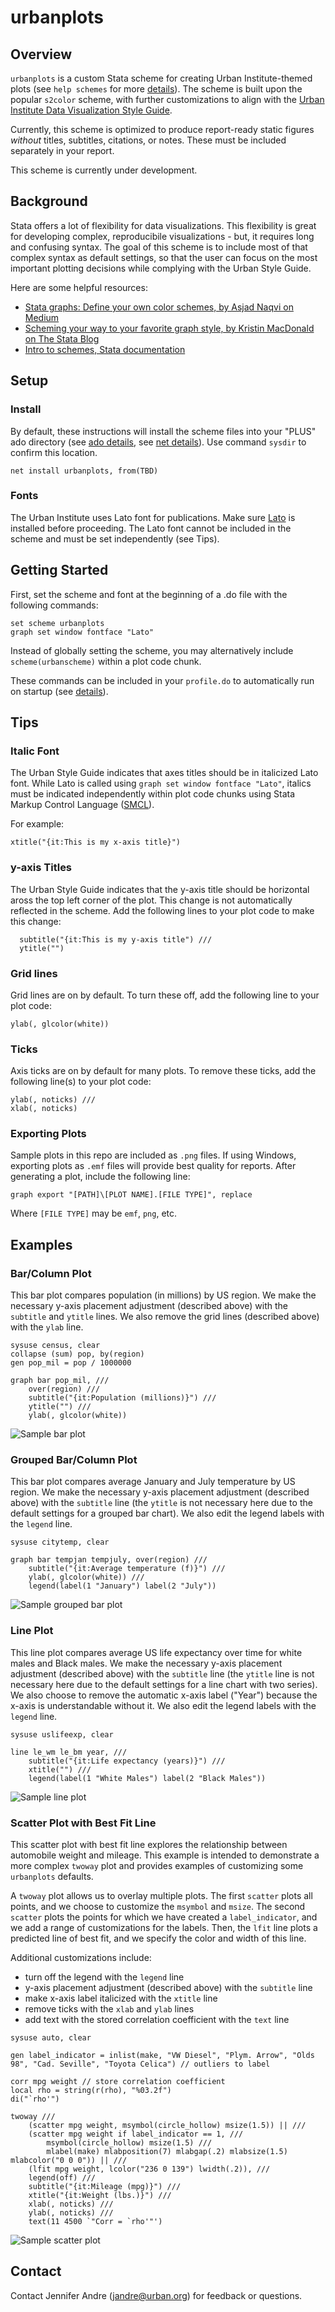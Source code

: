 # urbanplots

## Overview
`urbanplots` is a custom Stata scheme for creating Urban Institute-themed plots (see `help schemes` for more [details](https://www.stata.com/manuals/g-4schemesintro.pdf)). The scheme is built upon the popular `s2color` scheme, with further customizations to align with the [Urban Institute Data Visualization Style Guide](https://urbaninstitute.github.io/graphics-styleguide/).

Currently, this scheme is optimized to produce report-ready static figures *without* titles, subtitles, citations, or notes. These must be included separately in your report.

This scheme is currently under development.

## Background
Stata offers a lot of flexibility for data visualizations. This flexibility is great for developing complex, reproducibile visualizations - but, it requires long and confusing syntax. The goal of this scheme is to include most of that complex syntax as default settings, so that the user can focus on the most important plotting decisions while complying with the Urban Style Guide.

Here are some helpful resources:
* [Stata graphs: Define your own color schemes, by Asjad Naqvi on Medium](https://medium.com/the-stata-guide/stata-graphs-define-your-own-color-schemes-4320b16f7ef7)
* [Scheming your way to your favorite graph style, by Kristin MacDonald on The Stata Blog](https://blog.stata.com/2018/10/02/scheming-your-way-to-your-favorite-graph-style/)
* [Intro to schemes, Stata documentation](https://www.stata.com/manuals/g-4schemesintro.pdf)

## Setup

### Install
By default, these instructions will install the scheme files into your "PLUS" ado directory (see [ado details](https://www.stata.com/support/faqs/programming/personal-ado-directory/), see [net details](https://www.stata.com/manuals13/rnet.pdf)). Use command `sysdir` to confirm this location.
```
net install urbanplots, from(TBD)
```

### Fonts
The Urban Institute uses Lato font for publications. Make sure [Lato](https://fonts.google.com/specimen/Lato) is installed before proceeding. The Lato font cannot be included in the scheme and must be set independently (see Tips).

## Getting Started
First, set the scheme and font at the beginning of a .do file with the following commands:
```
set scheme urbanplots
graph set window fontface "Lato"
```
Instead of globally setting the scheme, you may alternatively include `scheme(urbanscheme)` within a plot code chunk.

These commands can be included in your `profile.do` to automatically run on startup (see [details](https://www.stata.com/support/faqs/programming/profile-do-file/)).

## Tips
### Italic Font
The Urban Style Guide indicates that axes titles should be in italicized Lato font. While Lato is called using `graph set window fontface "Lato"`, italics must be indicated independently within plot code chunks using Stata Markup Control Language ([SMCL](https://www.stata.com/manuals/g-4text.pdf#g-4text)).

For example:
```
xtitle("{it:This is my x-axis title}")
```

### y-axis Titles
The Urban Style Guide indicates that the y-axis title should be horizontal aross the top left corner of the plot. This change is not automatically reflected in the scheme. Add the following lines to your plot code to make this change:
```
  subtitle("{it:This is my y-axis title") ///
  ytitle("")
```

### Grid lines
Grid lines are on by default. To turn these off, add the following line to your plot code:
```
ylab(, glcolor(white))
```

### Ticks
Axis ticks are on by default for many plots. To remove these ticks, add the following line(s) to your plot code:
```
ylab(, noticks) ///
xlab(, noticks)
```

### Exporting Plots
Sample plots in this repo are included as `.png` files. If using Windows, exporting plots as `.emf` files will provide best quality for reports. 
After generating a plot, include the following line:
```
graph export "[PATH]\[PLOT NAME].[FILE TYPE]", replace
```
Where `[FILE TYPE]` may be `emf`, `png`, etc.

## Examples
### Bar/Column Plot
This bar plot compares population (in millions) by US region. We make the necessary y-axis placement adjustment (described above) with the `subtitle` and `ytitle` lines. We also remove the grid lines (described above) with the `ylab` line.
```
sysuse census, clear
collapse (sum) pop, by(region)
gen pop_mil = pop / 1000000

graph bar pop_mil, ///
	over(region) ///
	subtitle("{it:Population (millions)}") ///
	ytitle("") ///
	ylab(, glcolor(white))
```
![Sample bar plot](sample-plots/bar.png)

### Grouped Bar/Column Plot
This bar plot compares average January and July temperature by US region. We make the necessary y-axis placement adjustment (described above) with the `subtitle` line (the `ytitle` is not necessary here due to the default settings for a grouped bar chart). We also edit the legend labels with the `legend` line.
```
sysuse citytemp, clear

graph bar tempjan tempjuly, over(region) ///
	subtitle("{it:Average temperature (f)}") ///
	ylab(, glcolor(white)) ///
	legend(label(1 "January") label(2 "July"))	
```
![Sample grouped bar plot](sample-plots/grouped-bar.png)

### Line Plot
This line plot compares average US life expectancy over time for white males and Black males. We make the necessary y-axis placement adjustment (described above) with the `subtitle` line (the `ytitle` line is not necessary here due to the default settings for a line chart with two series). We also choose to remove the automatic x-axis label ("Year") because the x-axis is understandable without it.  We also edit the legend labels with the `legend` line.
```
sysuse uslifeexp, clear

line le_wm le_bm year, ///
	subtitle("{it:Life expectancy (years)}") ///
	xtitle("") ///
	legend(label(1 "White Males") label(2 "Black Males"))
```
![Sample line plot](sample-plots/line.png)

### Scatter Plot with Best Fit Line
This scatter plot with best fit line explores the relationship between automobile weight and mileage. This example is intended to demonstrate a more complex `twoway` plot and provides examples of customizing some `urbanplots` defaults. 

A `twoway` plot allows us to overlay multiple plots. The first `scatter` plots all points, and we choose to customize the `msymbol` and `msize`. The second `scatter` plots the points for which we have created a `label_indicator`, and we add a range of customizations for the labels. Then, the `lfit` line plots a predicted line of best fit, and we specify the color and width of this line.

Additional customizations include:
* turn off the legend with the `legend` line
* y-axis placement adjustment (described above) with the `subtitle` line
* make x-axis label italicized with the `xtitle` line
* remove ticks with the `xlab` and `ylab` lines
* add text with the stored correlation coefficient with the `text` line
```
sysuse auto, clear

gen label_indicator = inlist(make, "VW Diesel", "Plym. Arrow", "Olds 98", "Cad. Seville", "Toyota Celica") // outliers to label

corr mpg weight // store correlation coefficient
local rho = string(r(rho), "%03.2f")
di("`rho'")

twoway /// 
	(scatter mpg weight, msymbol(circle_hollow) msize(1.5)) || ///
	(scatter mpg weight if label_indicator == 1, ///
		msymbol(circle_hollow) msize(1.5) ///
		mlabel(make) mlabposition(7) mlabgap(.2) mlabsize(1.5) mlabcolor("0 0 0")) || ///
	(lfit mpg weight, lcolor("236 0 139") lwidth(.2)), ///
	legend(off) ///
	subtitle("{it:Mileage (mpg)}") ///
	xtitle("{it:Weight (lbs.)}") ///
	xlab(, noticks) ///	
	ylab(, noticks) ///
	text(11 4500 `"Corr = `rho'"')
```
![Sample scatter plot](sample-plots/scatter.png)

## Contact
Contact Jennifer Andre (jandre@urban.org) for feedback or questions.
